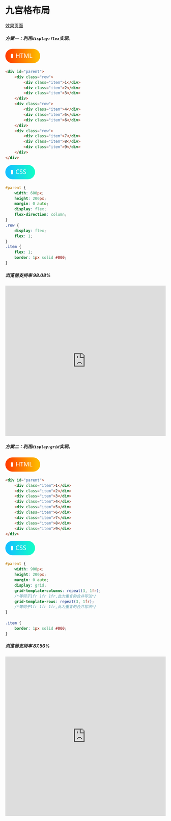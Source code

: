 # <b>九宫格布局</b>

[效果页面](00九宫格布局.html ':include :type=iframe width=100% height=222px')

##### <b>方案一：利用`display:flex`实现。</b>

![标签](../assets/html.svg)

```html
<div id="parent">
    <div class="row">
        <div class="item">1</div>
        <div class="item">2</div>
        <div class="item">3</div>
    </div>
    <div class="row">
        <div class="item">4</div>
        <div class="item">5</div>
        <div class="item">6</div>
    </div>
    <div class="row">
        <div class="item">7</div>
        <div class="item">8</div>
        <div class="item">9</div>
    </div>
</div>
```

![标签](../assets/css.svg)

```css
#parent {
    width: 600px;
    height: 200px;
    margin: 0 auto;
    display: flex;
    flex-direction: column;
}
.row {
    display: flex;
    flex: 1;
}
.item {
    flex: 1;
    border: 1px solid #000;
}
```
##### <b>浏览器支持率 98.08%</b>
<iframe src="https://caniuse.bitsofco.de/embed/index.html?feat=flexbox&amp;periods=future_1,current,past_1,past_2,past_3&amp;accessible-colours=false" frameborder="0" width="100%" height="472px"></iframe>

##### <b>方案二：利用`display:grid`实现。</b>

![标签](../assets/html.svg)

```html
<div id="parent">
    <div class="item">1</div>
    <div class="item">2</div>
    <div class="item">3</div>
    <div class="item">4</div>
    <div class="item">5</div>
    <div class="item">6</div>
    <div class="item">7</div>
    <div class="item">8</div>
    <div class="item">9</div>
</div>
```

![标签](../assets/css.svg)

```css
#parent {
    width: 900px;
    height: 200px;
    margin: 0 auto;
    display: grid;
    grid-template-columns: repeat(3, 1fr);
    /*等同于1fr 1fr 1fr,此为重复的合并写法*/
    grid-template-rows: repeat(3, 1fr);
    /*等同于1fr 1fr 1fr,此为重复的合并写法*/
}

.item {
    border: 1px solid #000;
}
```


##### <b>浏览器支持率 87.56%</b>
<iframe src="https://caniuse.bitsofco.de/embed/index.html?feat=css-grid&amp;periods=future_1,current,past_1,past_2,past_3&amp;accessible-colours=false" frameborder="0" width="100%" height="500px"></iframe>

